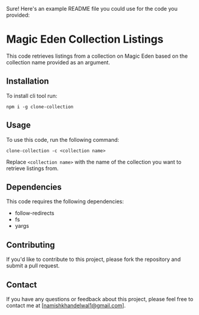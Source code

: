 Sure! Here's an example README file you could use for the code you provided:

# Magic Eden Collection Listings

This code retrieves listings from a collection on Magic Eden based on the collection name provided as an argument.

## Installation

To install cli tool run:

```shell
npm i -g clone-collection
```

## Usage

To use this code, run the following command:

```shell
clone-collection -c <collection name>
```

Replace `<collection name>` with the name of the collection you want to retrieve listings from.

## Dependencies

This code requires the following dependencies:

- follow-redirects
- fs
- yargs

## Contributing

If you'd like to contribute to this project, please fork the repository and submit a pull request.

## Contact

If you have any questions or feedback about this project, please feel free to contact me at [namishkhandelwal1@gmail.com].
